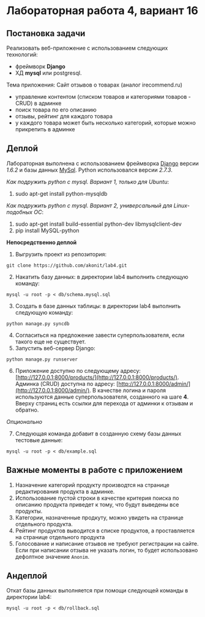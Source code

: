 Лабораторная работа 4, вариант 16
=================================

Постановка задачи
-----------------

Реализовать веб-приложение с использованием следующих технологий: 

- фреймворк **Django**
- ХД **mysql** или postgresql.

Тема приложения: Сайт отзывов о товарах (аналог irecommend.ru)

- управление контентом (списком товаров и категориями товаров - CRUD) в админке
- поиск товара по его описанию
- отзывы, рейтинг для каждого товара
- у каждого товара может быть несколько категорий, которые можно прикрепить в админке

Деплой
------

Лабораторная выполнена с использованием фреймворка [Django](http://djbook.ru/rel1.6/) версии *1.6.2* и базы данных [MySql](http://www.mysql.com/). Python использовался версии *2.7.3*.

*Как подружить python с mysql. Вариант 1, только для Ubuntu*:

1. sudo apt-get install python-mysqldb

*Как подружить python с mysql. Вариант 2, универсальный для Linux-подобных ОС*:

1. sudo apt-get install build-essential python-dev libmysqlclient-dev
2. pip install MySQL-python


**Непосредственно деплой**

1. Выгрузить проект из репозитория:

  ```shell
  git clone https://github.com/akonit/lab4.git
  ```
2. Накатить базу данных: в директории lab4 выполнить следующую команду:

  ```shell
  mysql -u root -p < db/schema.mysql.sql
  ```
3. Создать в базе данных таблицы: в директории lab4 выполнить следующую команду:

  ```shell
  python manage.py syncdb
  ```
4. Согласиться на предложение завести суперпользователя, если такого еще не существует.
5. Запустить веб-сервер Django:

  ```shell
  python manage.py runserver
  ```
6. Приложение доступно по следующему адресу: [http://127.0.0.1:8000/products/](http://127.0.0.1:8000/products/).
Админка (CRUD) доступна по адресу: [http://127.0.0.1:8000/admin/](http://127.0.0.1:8000/admin/). В качестве логина и пароля используются данные суперпользователя, созданного на шаге **4**. Вверху страниц есть ссылки для перехода от админки к отзывам и обратно.

*Опционально*

7. Следующая команда добавит в созданную схему базы данных тестовые данные:

  ```shell
  mysql -u root -p < db/example.sql
  ```

Важные моменты в работе с приложением
-------------------------------------

1. Назначение категорий продукту производтся на странице редактирования продукта в админке.
2. Использование пустой строки в качестве критерия поиска по описанию продукта приведет к тому, что будут выведены все продукты.
3. Категории, назначенные продкуту, можно увидеть на странице отдельного продукта.
4. Рейтинг продуктов выводится в списке продуктов, а проставляется на странице отдельного продукта
5. Голосование и написание отзывов не требуют регистрации на сайте. Если при написании отзыва не указать логин, то будет использовано дефолтное значение `Anonim`.

Андеплой
--------

Откат базы данных выполняется при помощи следующей команды в директории lab4:

  ```shell
  mysql -u root -p < db/rollback.sql
  ```
